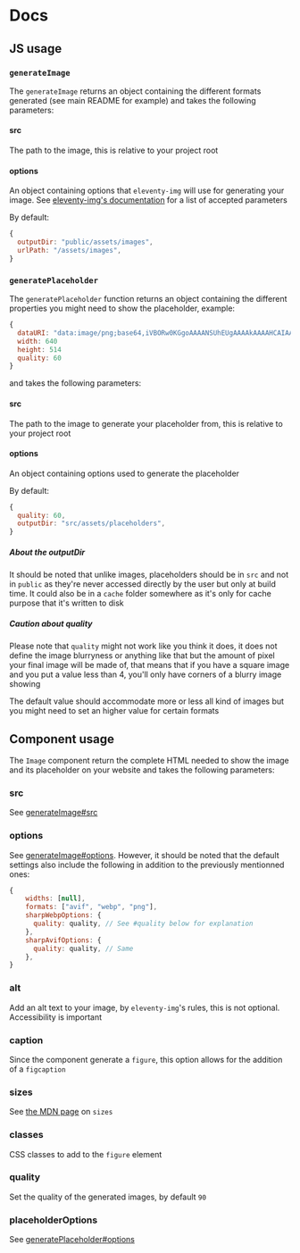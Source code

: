 # Docs

## JS usage

### `generateImage`

The `generateImage` returns an object containing the different formats generated (see main README for example) and takes the following parameters:

#### src

The path to the image, this is relative to your project root

#### options

An object containing options that `eleventy-img` will use for generating your image. See [eleventy-img's documentation](https://www.11ty.dev/docs/plugins/image/) for a list of accepted parameters

By default:

```js
{
  outputDir: "public/assets/images",
  urlPath: "/assets/images",
}
```

### `generatePlaceholder`

The `generatePlaceholder` function returns an object containing the different properties you might need to show the placeholder, example:

```js
{
  dataURI: "data:image/png;base64,iVBORw0KGgoAAAANSUhEUgAAAAkAAAAHCAIAAABV+fA3AAAACXBIWXMAAAsTAAALEwEAmpwYAAAAz0lEQVQImQHEADv/AJ7Ho7PYwTt5UhdkNjmLSUOPUCB4MSFzMkGMNACixqksb04WUy4wdz9cnFxPnksbaS0HTCo3hDUAnLmcRnFLQ289ZpZXn7Z9MpA+OYU9EFstVZpHAJ3GaqnPbJXFW5iyZNzLqZWvco+9YHeqVlKXSACu1myt13Cc1GW6ynnFrIjK4ouSzFZ/vlNsskgAytqD1d6Q3+Kevsl/xb951+OXyt6FstVytNRzAIS0S4i2S5u8TK3NXrPOZ57CYqLGXWiqOoi4Rz9UYMGpm241AAAAAElFTkSuQmCC"
  width: 640
  height: 514
  quality: 60
}
```

and takes the following parameters:

#### src

The path to the image to generate your placeholder from, this is relative to your project root

#### options

An object containing options used to generate the placeholder

By default:

```js
{
  quality: 60,
  outputDir: "src/assets/placeholders",
}
```

##### About the outputDir

It should be noted that unlike images, placeholders should be in `src` and not in `public` as they're never accessed directly by the user but only at build time. It could also be in a `cache` folder somewhere as it's only for cache purpose that it's written to disk

##### Caution about quality

Please note that `quality` might not work like you think it does, it does not define the image blurryness or anything like that but the amount of pixel your final image will be made of, that means that if you have a square image and you put a value less than 4, you'll only have corners of a blurry image showing

The default value should accommodate more or less all kind of images but you might need to set an higher value for certain formats

## Component usage

The `Image` component return the complete HTML needed to show the image and its placeholder on your website and takes the following parameters:

### src

See [generateImage#src](#src)

### options

See [generateImage#options](#options). However, it should be noted that the default settings also include the following in addition to the previously mentionned ones:

```js
{
    widths: [null],
    formats: ["avif", "webp", "png"],
    sharpWebpOptions: {
      quality: quality, // See #quality below for explanation
    },
    sharpAvifOptions: {
      quality: quality, // Same
    },
}
```

### alt

Add an alt text to your image, by `eleventy-img`'s rules, this is not optional. Accessibility is important

### caption

Since the component generate a `figure`, this option allows for the addition of a `figcaption`

### sizes

See [the MDN page](https://developer.mozilla.org/en-US/docs/Web/API/HTMLImageElement/sizes) on `sizes`

### classes

CSS classes to add to the `figure` element

### quality

Set the quality of the generated images, by default `90`

### placeholderOptions

See [generatePlaceholder#options](#options-1)
